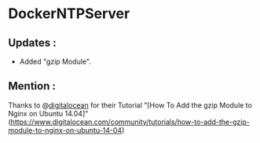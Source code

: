 # DockerNTPServer

## Updates : 
 - Added "gzip Module". 
 
## Mention : 

Thanks to @[digitalocean](https://github.com/digitalocean/) for their Tutorial "[How To Add the gzip Module to Nginx on Ubuntu 14.04]"(https://www.digitalocean.com/community/tutorials/how-to-add-the-gzip-module-to-nginx-on-ubuntu-14-04)
